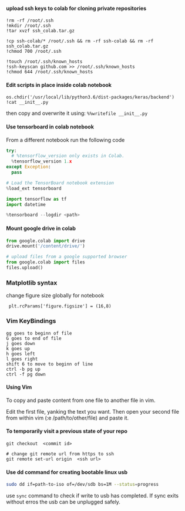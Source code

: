 #### upload ssh keys to colab for cloning private repositories
```!cp '/content/drive/My Drive/ssh_colab.tar.gz' .  
!rm -rf /root/.ssh  
!mkdir /root/.ssh  
!tar xvzf ssh_colab.tar.gz  

!cp ssh-colab/* /root/.ssh && rm -rf ssh-colab && rm -rf ssh_colab.tar.gz 
!chmod 700 /root/.ssh  

!touch /root/.ssh/known_hosts  
!ssh-keyscan github.com >> /root/.ssh/known_hosts  
!chmod 644 /root/.ssh/known_hosts
```
#### Edit scripts in place inside colab notebook
```
os.chdir('/usr/local/lib/python3.6/dist-packages/keras/backend')
!cat __init__.py
```
then copy and overwrite it using:
```%%writefile __init__.py```
#### Use tensorboard in colab notebook
From a different notebook run the following code
```py
try:
  # %tensorflow_version only exists in Colab.
  %tensorflow_version 1.x
except Exception:
  pass

# Load the TensorBoard notebook extension
%load_ext tensorboard

import tensorflow as tf
import datetime

%tensorboard --logdir <path>
```
#### Mount google drive in colab 
```python
from google.colab import drive
drive.mount('/content/drive/')

# upload files from a google supported browser
from google.colab import files
files.upload()
```
### Matplotlib syntax
change figure size globally for notebook

``` plt.rcParams['figure.figsize'] = (16,8)```
### Vim KeyBindings
```vim
gg goes to beginn of file  
G goes to end of file  
j goes down  
k goes up  
h goes left  
l goes right  
shift 6 to move to beginn of line  
ctrl -b pg up  
ctrl -f pg down  
```
#### Using Vim
To copy and paste content from one file to another file in vim.  

Edit the first file, yanking the text you want. Then open your second file from within vim (:e /path/to/other/file) and paste it.  

#### To temporarily visit a previous state of your repo
```git
git checkout  <commit id>

# change git remote url from https to ssh 
git remote set-url origin  <ssh url>
```
#### Use dd command for creating bootable linux usb
```bash
sudo dd if=path-to-iso of=/dev/sdb bs=1M --status=progress
```
use ```sync``` command to check if write to usb has completed.
If sync exits without erros the usb can be unplugged safely.

